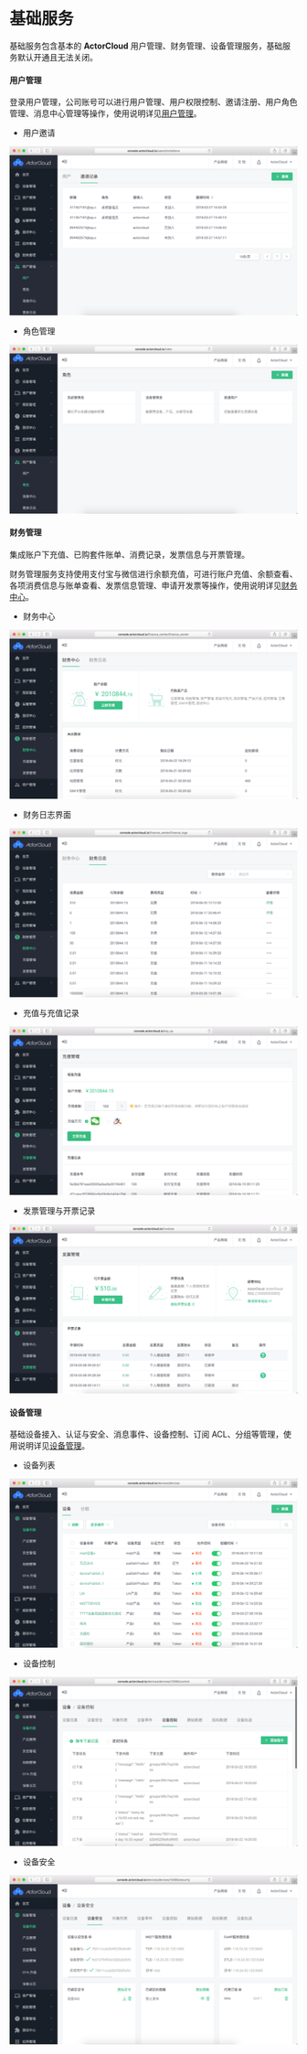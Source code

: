 # 基础服务

基础服务包含基本的 **ActorCloud** 用户管理、财务管理、设备管理服务，基础服务默认开通且无法关闭。


#### 用户管理

登录用户管理，公司账号可以进行用户管理、用户权限控制、邀请注册、用户角色管理、消息中心管理等操作，使用说明详见[用户管理](../user.md)。

- 用户邀请

![invitations](assets/invitations.png)


- 角色管理

![roles](assets/roles.png)




#### 财务管理

集成账户下充值、已购套件账单、消费记录，发票信息与开票管理。

财务管理服务支持使用支付宝与微信进行余额充值，可进行账户充值、余额查看、各项消费信息与账单查看、发票信息管理、申请开发票等操作，使用说明详见[财务中心](../finance/finance.md)。


- 财务中心

![finance_center](assets/finance_center.png)


- 财务日志界面

![finance_log](assets/finance_log.png)


- 充值与充值记录

![top_up](assets/top_up.png)


- 发票管理与开票记录

![invoice](assets/invoice.png)



#### 设备管理

基础设备接入、认证与安全、消息事件、设备控制、订阅 ACL、分组等管理，使用说明详见[设备管理](../device/manage.md)。

- 设备列表

![devices](assets/devices.png)


- 设备控制

![device_control](assets/device_control.png)


- 设备安全

![device_auth](assets/device_auth.png)
